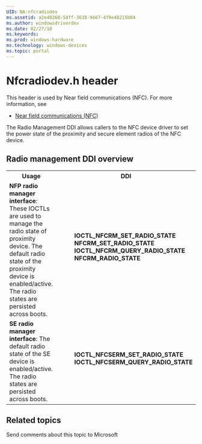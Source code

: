 ```yaml
---
UID: NA:nfcradiodev
ms.assetid: a2e40268-54ff-3618-9467-4f9e48215b04
ms.author: windowsdriverdev
ms.date: 02/27/18
ms.keywords: 
ms.prod: windows-hardware
ms.technology: windows-devices
ms.topic: portal
---
```


# Nfcradiodev.h header



This header is used by Near field communications (NFC). For more information, see
- [Near field communications (NFC)](../_nfpdrivers/index.md)

The Radio Management DDI allows callers to the NFC device driver to set the power state of the proximity and secure element radios of the NFC device.

## Radio management DDI overview

<table>
<tr>
<th>Usage</th>
<th>DDI</th>
</tr>
<tr>
<td><b>NFP radio manager interface</b>: These IOCTLs are used to manage the radio state of proximity device. The default radio state of the proximity device is enabled/active. The radio states are persisted across boots.</td>
<td>
<dl>
<dd>
<mshelp:link tabindex="0" keywords="nfpdrivers.ioctl_nfcrm_set_radio_state"><b>IOCTL_NFCRM_SET_RADIO_STATE</b></mshelp:link>
</dd>
<dd>
<mshelp:link tabindex="0" keywords="nfpdrivers._nfcrm_set_radio_state_"><b>NFCRM_SET_RADIO_STATE</b></mshelp:link>
</dd>
<dd>
<mshelp:link tabindex="0" keywords="nfpdrivers.ioctl_nfcrm_query_radio_state"><b>IOCTL_NFCRM_QUERY_RADIO_STATE</b></mshelp:link>
</dd>
<dd>
<mshelp:link tabindex="0" keywords="nfpdrivers._nfcrm_radio_state_"><b>NFCRM_RADIO_STATE</b></mshelp:link>
</dd>
</dl>
</td>
</tr>
<tr>
<td><b>SE radio manager interface</b>: The default radio state of the SE device is enabled/active. The radio states are persisted across boots. </td>
<td>
<dl>
<dd>
<mshelp:link tabindex="0" keywords="nfpdrivers.ioctl_nfcserm_set_radio_state"><b>IOCTL_NFCSERM_SET_RADIO_STATE</b></mshelp:link>
</dd>
<dd>
<mshelp:link tabindex="0" keywords="nfpdrivers.ioctl_nfcserm_query_radio_state"><b>IOCTL_NFCSERM_QUERY_RADIO_STATE</b></mshelp:link>
</dd>
</dl>
</td>
</tr>
</table>

## Related topics

Send comments about this topic to Microsoft

